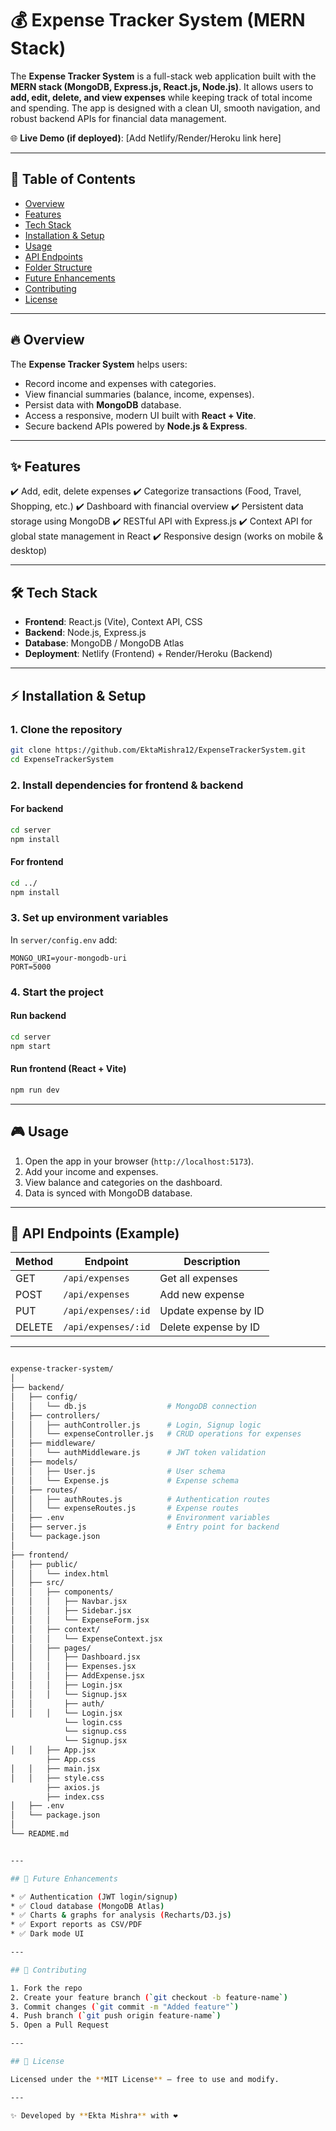 # 💰 Expense Tracker System (MERN Stack)

The **Expense Tracker System** is a full-stack web application built with the **MERN stack (MongoDB, Express.js, React.js, Node.js)**. It allows users to **add, edit, delete, and view expenses** while keeping track of total income and spending. The app is designed with a clean UI, smooth navigation, and robust backend APIs for financial data management.

🌐 **Live Demo (if deployed)**: \[Add Netlify/Render/Heroku link here]

---

## 📖 Table of Contents

* [Overview](#overview)
* [Features](#features)
* [Tech Stack](#tech-stack)
* [Installation & Setup](#installation--setup)
* [Usage](#usage)
* [API Endpoints](#api-endpoints)
* [Folder Structure](#folder-structure)
* [Future Enhancements](#future-enhancements)
* [Contributing](#contributing)
* [License](#license)

---

## 🔥 Overview

The **Expense Tracker System** helps users:

* Record income and expenses with categories.
* View financial summaries (balance, income, expenses).
* Persist data with **MongoDB** database.
* Access a responsive, modern UI built with **React + Vite**.
* Secure backend APIs powered by **Node.js & Express**.

---

## ✨ Features

✔️ Add, edit, delete expenses
✔️ Categorize transactions (Food, Travel, Shopping, etc.)
✔️ Dashboard with financial overview
✔️ Persistent data storage using MongoDB
✔️ RESTful API with Express.js
✔️ Context API for global state management in React
✔️ Responsive design (works on mobile & desktop)

---

## 🛠 Tech Stack

* **Frontend**: React.js (Vite), Context API, CSS
* **Backend**: Node.js, Express.js
* **Database**: MongoDB / MongoDB Atlas
* **Deployment**: Netlify (Frontend) + Render/Heroku (Backend)

---

## ⚡ Installation & Setup

### 1. Clone the repository

```bash
git clone https://github.com/EktaMishra12/ExpenseTrackerSystem.git
cd ExpenseTrackerSystem
```

### 2. Install dependencies for frontend & backend

#### For backend

```bash
cd server
npm install
```

#### For frontend

```bash
cd ../
npm install
```

### 3. Set up environment variables

In `server/config.env` add:

```
MONGO_URI=your-mongodb-uri
PORT=5000
```

### 4. Start the project

#### Run backend

```bash
cd server
npm start
```

#### Run frontend (React + Vite)

```bash
npm run dev
```

---

## 🎮 Usage

1. Open the app in your browser (`http://localhost:5173`).
2. Add your income and expenses.
3. View balance and categories on the dashboard.
4. Data is synced with MongoDB database.

---

## 📡 API Endpoints (Example)

| Method | Endpoint            | Description          |
| ------ | ------------------- | -------------------- |
| GET    | `/api/expenses`     | Get all expenses     |
| POST   | `/api/expenses`     | Add new expense      |
| PUT    | `/api/expenses/:id` | Update expense by ID |
| DELETE | `/api/expenses/:id` | Delete expense by ID |

---
```bash

expense-tracker-system/
│
├── backend/
│   ├── config/
│   │   └── db.js                  # MongoDB connection
│   ├── controllers/
│   │   ├── authController.js      # Login, Signup logic
│   │   └── expenseController.js   # CRUD operations for expenses
│   ├── middleware/
│   │   └── authMiddleware.js      # JWT token validation
│   ├── models/
│   │   ├── User.js                # User schema
│   │   └── Expense.js             # Expense schema
│   ├── routes/
│   │   ├── authRoutes.js          # Authentication routes
│   │   └── expenseRoutes.js       # Expense routes
│   ├── .env                       # Environment variables
│   ├── server.js                  # Entry point for backend
│   └── package.json
│
├── frontend/
│   ├── public/
│   │   └── index.html
│   ├── src/
│   │   ├── components/
│   │   │   ├── Navbar.jsx
│   │   │   ├── Sidebar.jsx
│   │   │   └── ExpenseForm.jsx
│   │   ├── context/
│   │   │   └── ExpenseContext.jsx
│   │   ├── pages/
│   │   │   ├── Dashboard.jsx
│   │   │   ├── Expenses.jsx
│   │   │   ├── AddExpense.jsx
│   │   │   ├── Login.jsx
│   │   │   └── Signup.jsx
│   │       ├── auth/
│   │   │   └── Login.jsx
            └── login.css 
            └── signup.css 
            └── Signup.jsx 
│   │   ├── App.jsx
        ├── App.css
│   │   ├── main.jsx
│   │   ├── style.css
        ├── axios.js
        ├── index.css
│   ├── .env
│   └── package.json
│
└── README.md


---

## 🔮 Future Enhancements

* ✅ Authentication (JWT login/signup)
* ✅ Cloud database (MongoDB Atlas)
* ✅ Charts & graphs for analysis (Recharts/D3.js)
* ✅ Export reports as CSV/PDF
* ✅ Dark mode UI

---

## 🤝 Contributing

1. Fork the repo
2. Create your feature branch (`git checkout -b feature-name`)
3. Commit changes (`git commit -m "Added feature"`)
4. Push branch (`git push origin feature-name`)
5. Open a Pull Request

---

## 📜 License

Licensed under the **MIT License** – free to use and modify.

---

✨ Developed by **Ekta Mishra** with ❤️
